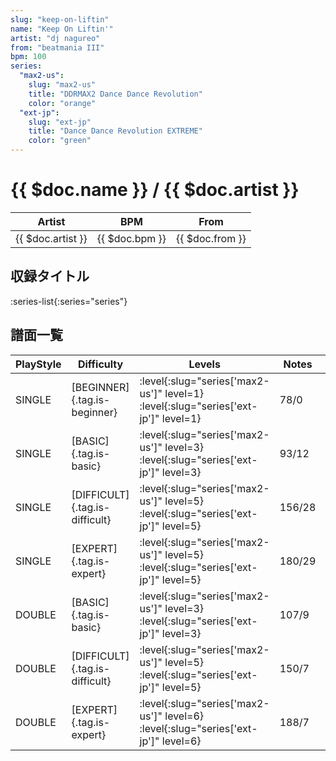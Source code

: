```yaml
---
slug: "keep-on-liftin"
name: "Keep On Liftin'"
artist: "dj nagureo"
from: "beatmania III"
bpm: 100
series:
  "max2-us":
    slug: "max2-us"
    title: "DDRMAX2 Dance Dance Revolution"
    color: "orange"
  "ext-jp":
    slug: "ext-jp"
    title: "Dance Dance Revolution EXTREME"
    color: "green"
---
```


# {{ $doc.name }} / {{ $doc.artist }}

|Artist|BPM|From|
|------|---|----|
|{{ $doc.artist }}|{{ $doc.bpm }}|{{ $doc.from }}|

## 収録タイトル

:series-list{:series="series"}

## 譜面一覧

|PlayStyle|Difficulty|Levels|Notes|Movie|
|---------|----------|------|-----|-----|
|SINGLE|[BEGINNER]{.tag.is-beginner}|:level{:slug="series['max2-us']" level=1} :level{:slug="series['ext-jp']" level=1}|78/0||
|SINGLE|[BASIC]{.tag.is-basic}|:level{:slug="series['max2-us']" level=3} :level{:slug="series['ext-jp']" level=3}|93/12||
|SINGLE|[DIFFICULT]{.tag.is-difficult}|:level{:slug="series['max2-us']" level=5} :level{:slug="series['ext-jp']" level=5}|156/28||
|SINGLE|[EXPERT]{.tag.is-expert}|:level{:slug="series['max2-us']" level=5} :level{:slug="series['ext-jp']" level=5}|180/29||
|DOUBLE|[BASIC]{.tag.is-basic}|:level{:slug="series['max2-us']" level=3} :level{:slug="series['ext-jp']" level=3}|107/9||
|DOUBLE|[DIFFICULT]{.tag.is-difficult}|:level{:slug="series['max2-us']" level=5} :level{:slug="series['ext-jp']" level=5}|150/7||
|DOUBLE|[EXPERT]{.tag.is-expert}|:level{:slug="series['max2-us']" level=6} :level{:slug="series['ext-jp']" level=6}|188/7||
